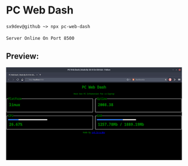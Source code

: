 # PC Web Dash

```
sx9dev@github ~> npx pc-web-dash

Server Online On Port 8500
```

## Preview:
![Screenshot](preview.png)